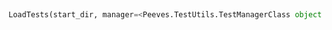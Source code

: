 <a id="Peeves.TestUtils.LoadTests">&nbsp;</a>
```python
LoadTests(start_dir, manager=<Peeves.TestUtils.TestManagerClass object at 0x102c0d0f0>): 
```



